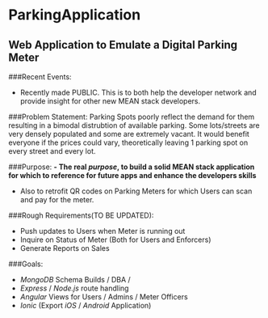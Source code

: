 # ParkingApplication

## Web Application to Emulate a Digital Parking Meter

###Recent Events:
- Recently made PUBLIC. This is to both help the developer network and provide insight for other new MEAN stack developers.

###Problem Statement:
Parking Spots poorly reflect the demand for them resulting in a bimodal distrubtion of available parking. Some lots/streets are very densely populated and some are extremely vacant. It would benefit everyone if the prices could vary, theoretically leaving 1 parking spot on every street and every lot. 

###Purpose: 
**- The real *purpose*, to build a solid MEAN stack application for which to reference for future apps and enhance the developers skills**
- Also to retrofit QR codes on Parking Meters for which Users can scan and pay for the meter.

###Rough Requirements(TO BE UPDATED):
- Push updates to Users when Meter is running out
- Inquire on Status of Meter (Both for Users and Enforcers)
- Generate Reports on Sales

###Goals:
- *MongoDB* Schema Builds / DBA / 
- *Express* / *Node.js* route handling
- *Angular* Views for Users / Admins / Meter Officers
- *Ionic* (Export *iOS* / *Android* Application)


